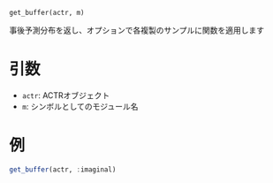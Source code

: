 ```
get_buffer(actr, m)
```

事後予測分布を返し、オプションで各複製のサンプルに関数を適用します

# 引数

  * `actr`: ACTRオブジェクト
  * `m`: シンボルとしてのモジュール名

# 例

```julia
get_buffer(actr, :imaginal)
```

